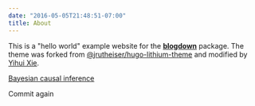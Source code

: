 ```yaml
---
date: "2016-05-05T21:48:51-07:00"
title: About
---
```


This is a "hello world" example website for the [**blogdown**](https://github.com/rstudio/blogdown) package. The theme was forked from [@jrutheiser/hugo-lithium-theme](https://github.com/jrutheiser/hugo-lithium-theme) and modified by [Yihui Xie](https://github.com/yihui/hugo-lithium).

[Bayesian causal inference](/html/Case-Study01_Model-Based_Inference_for_RCT.html)

Commit again
